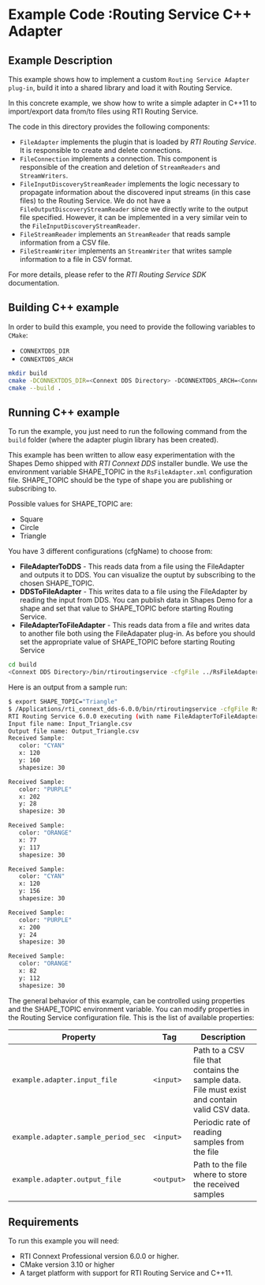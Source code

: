 # Example Code :Routing Service C++ Adapter

## Example Description

This example shows how to implement a custom `Routing Service Adapter plug-in`,
build it into a shared library and load it with Routing Service.

In this concrete example, we show how to write a simple adapter in C++11 to import/export data from/to 
files using RTI Routing Service.

The code in this directory provides the following components:

- `FileAdapter` implements the plugin that is loaded by *RTI Routing Service*. It is responsible to create 
and delete connections.
- `FileConnection` implements a connection. This component is responsible of the creation and deletion of 
`StreamReaders` and `StreamWriters`.
- `FileInputDiscoveryStreamReader` implements the logic necessary to propagate information about the discovered 
input streams (in this case files) to the Routing Service. We do not have a `FileOutputDiscoveryStreamReader` 
since we directly write to the output file specified. However, it can be implemented in a very similar vein to 
the `FileInputDiscoveryStreamReader`.
- `FileStreamReader` implements an `StreamReader` that reads sample information from a CSV file.
- `FileStreamWriter` implements an `StreamWriter` that writes sample information to a file in CSV format.

For more details, please refer to the *RTI Routing Service SDK* documentation.

## Building C++ example

In order to build this example, you need to provide the following variables to
`CMake`:

- `CONNEXTDDS_DIR`
- `CONNEXTDDS_ARCH`

```bash
mkdir build
cmake -DCONNEXTDDS_DIR=<Connext DDS Directory> -DCONNEXTDDS_ARCH=<Connext DDS Architecture> ..
cmake --build .
```

## Running C++ example

To run the example, you just need to run the following command from the `build`
folder (where the adapter plugin library has been created).

This example has been written to allow easy experimentation with the Shapes Demo shipped with 
*RTI Connext DDS* installer bundle. We use the environment variable SHAPE_TOPIC in the ```RsFileAdapter.xml``` 
configuration file. SHAPE_TOPIC should be the type of shape you are publishing or subscribing to.

Possible values for SHAPE_TOPIC are: 
- Square
- Circle
- Triangle

You have 3 different configurations (cfgName) to choose from: 
- **FileAdapterToDDS** - This reads data from a file using the FileAdapter and outputs it to DDS. 
You can visualize the ouptut by subscribing to the chosen SHAPE_TOPIC.
- **DDSToFileAdapter** - This writes data to a file using the FileAdapter by reading the input from 
DDS. You can publish data in Shapes Demo for a shape and set that value to SHAPE_TOPIC before 
starting Routing Service.
- **FileAdapterToFileAdapter** - This reads data from a file and writes data to another file both 
using the FileAdapater plug-in. As before you should set the appropriate value of SHAPE_TOPIC 
before starting Routing Service

```bash
cd build
<Connext DDS Directory>/bin/rtiroutingservice -cfgFile ../RsFileAdapter.xml -cfgName <cfgName>
```

Here is an output from a sample run:

```bash
$ export SHAPE_TOPIC="Triangle"
$ /Applications/rti_connext_dds-6.0.0/bin/rtiroutingservice -cfgFile RsFileAdapter.xml -cfgName FileAdapterToFileAdapter
RTI Routing Service 6.0.0 executing (with name FileAdapterToFileAdapter)
Input file name: Input_Triangle.csv
Output file name: Output_Triangle.csv
Received Sample:
   color: "CYAN"
   x: 120
   y: 160
   shapesize: 30

Received Sample:
   color: "PURPLE"
   x: 202
   y: 28
   shapesize: 30

Received Sample:
   color: "ORANGE"
   x: 77
   y: 117
   shapesize: 30

Received Sample:
   color: "CYAN"
   x: 120
   y: 156
   shapesize: 30

Received Sample:
   color: "PURPLE"
   x: 200
   y: 24
   shapesize: 30

Received Sample:
   color: "ORANGE"
   x: 82
   y: 112
   shapesize: 30
```

The general behavior of this example, can be controlled using properties and the SHAPE_TOPIC environment 
variable. You can modify properties in the Routing Service configuration file. This is the list of 
available properties:

| Property                            | Tag        | Description                                                                                   |
| ----------------------------------- | ---------- | ----------------------------------------------------------------------------------------------|
| `example.adapter.input_file`        | `<input>`  | Path to a CSV file that contains the sample data. File must exist and contain valid CSV data. |
| `example.adapter.sample_period_sec` | `<input>`  | Periodic rate of reading samples from the file                                                |
| `example.adapter.output_file`       | `<output>` | Path to the file where to store the received samples                                          |


## Requirements

To run this example you will need:

- RTI Connext Professional version 6.0.0 or higher.
- CMake version 3.10 or higher
- A target platform with support for RTI Routing Service and C++11.